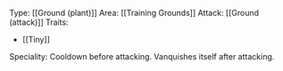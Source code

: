Type: [[Ground (plant)]]
Area: [[Training Grounds]]
Attack: [[Ground (attack)]]
Traits:
- [[Tiny]]

Speciality: Cooldown before attacking. Vanquishes itself after attacking.